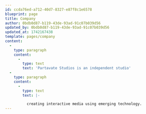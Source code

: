 ```yaml
---
id: ccda76ed-a712-40d7-8327-e87f8c1e6578
blueprint: page
title: Company
author: 0bdb0d87-b119-43de-93ad-91c07b039d56
updated_by: 0bdb0d87-b119-43de-93ad-91c07b039d56
updated_at: 1742167438
template: pages/company
content:
  -
    type: paragraph
    content:
      -
        type: text
        text: 'Partavate Studios is an independent studio'
  -
    type: paragraph
    content:
      -
        type: text
        text: |-

          creating interactive media using emerging technology.
---
```

